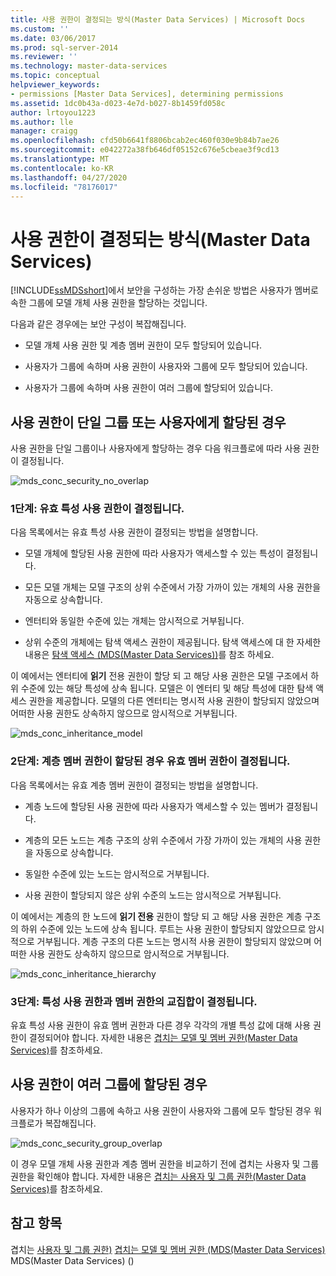 ```yaml
---
title: 사용 권한이 결정되는 방식(Master Data Services) | Microsoft Docs
ms.custom: ''
ms.date: 03/06/2017
ms.prod: sql-server-2014
ms.reviewer: ''
ms.technology: master-data-services
ms.topic: conceptual
helpviewer_keywords:
- permissions [Master Data Services], determining permissions
ms.assetid: 1dc0b43a-d023-4e7d-b027-8b1459fd058c
author: lrtoyou1223
ms.author: lle
manager: craigg
ms.openlocfilehash: cfd50b6641f8806bcab2ec460f030e9b84b7ae26
ms.sourcegitcommit: e042272a38fb646df05152c676e5cbeae3f9cd13
ms.translationtype: MT
ms.contentlocale: ko-KR
ms.lasthandoff: 04/27/2020
ms.locfileid: "78176017"
---
```

# <a name="how-permissions-are-determined-master-data-services"></a>사용 권한이 결정되는 방식(Master Data Services)
  [!INCLUDE[ssMDSshort](../includes/ssmdsshort-md.md)]에서 보안을 구성하는 가장 손쉬운 방법은 사용자가 멤버로 속한 그룹에 모델 개체 사용 권한을 할당하는 것입니다.

 다음과 같은 경우에는 보안 구성이 복잡해집니다.

-   모델 개체 사용 권한 및 계층 멤버 권한이 모두 할당되어 있습니다.

-   사용자가 그룹에 속하며 사용 권한이 사용자와 그룹에 모두 할당되어 있습니다.

-   사용자가 그룹에 속하며 사용 권한이 여러 그룹에 할당되어 있습니다.

## <a name="permissions-assigned-to-a-single-group-or-user"></a>사용 권한이 단일 그룹 또는 사용자에게 할당된 경우
 사용 권한을 단일 그룹이나 사용자에게 할당하는 경우 다음 워크플로에 따라 사용 권한이 결정됩니다.

 ![mds_conc_security_no_overlap](../../2014/master-data-services/media/mds-conc-security-no-overlap.gif "mds_conc_security_no_overlap")

### <a name="step-1-effective-attribute-permissions-are-determined"></a>1단계: 유효 특성 사용 권한이 결정됩니다.
 다음 목록에서는 유효 특성 사용 권한이 결정되는 방법을 설명합니다.

-   모델 개체에 할당된 사용 권한에 따라 사용자가 액세스할 수 있는 특성이 결정됩니다.

-   모든 모델 개체는 모델 구조의 상위 수준에서 가장 가까이 있는 개체의 사용 권한을 자동으로 상속합니다.

-   엔터티와 동일한 수준에 있는 개체는 암시적으로 거부됩니다.

-   상위 수준의 개체에는 탐색 액세스 권한이 제공됩니다. 탐색 액세스에 대 한 자세한 내용은 [탐색 액세스 &#40;MDS(Master Data Services)&#41;](navigational-access-master-data-services.md)를 참조 하세요.

 이 예에서는 엔터티에 **읽기** 전용 권한이 할당 되 고 해당 사용 권한은 모델 구조에서 하위 수준에 있는 해당 특성에 상속 됩니다. 모델은 이 엔터티 및 해당 특성에 대한 탐색 액세스 권한을 제공합니다. 모델의 다른 엔터티는 명시적 사용 권한이 할당되지 않았으며 어떠한 사용 권한도 상속하지 않으므로 암시적으로 거부됩니다.

 ![mds_conc_inheritance_model](../../2014/master-data-services/media/mds-conc-inheritance-model.gif "mds_conc_inheritance_model")

### <a name="step-2-if-hierarchy-member-permissions-are-assigned-effective-member-permissions-are-determined"></a>2단계: 계층 멤버 권한이 할당된 경우 유효 멤버 권한이 결정됩니다.
 다음 목록에서는 유효 계층 멤버 권한이 결정되는 방법을 설명합니다.

-   계층 노드에 할당된 사용 권한에 따라 사용자가 액세스할 수 있는 멤버가 결정됩니다.

-   계층의 모든 노드는 계층 구조의 상위 수준에서 가장 가까이 있는 개체의 사용 권한을 자동으로 상속합니다.

-   동일한 수준에 있는 노드는 암시적으로 거부됩니다.

-   사용 권한이 할당되지 않은 상위 수준의 노드는 암시적으로 거부됩니다.

 이 예에서는 계층의 한 노드에 **읽기 전용** 권한이 할당 되 고 해당 사용 권한은 계층 구조의 하위 수준에 있는 노드에 상속 됩니다. 루트는 사용 권한이 할당되지 않았으므로 암시적으로 거부됩니다. 계층 구조의 다른 노드는 명시적 사용 권한이 할당되지 않았으며 어떠한 사용 권한도 상속하지 않으므로 암시적으로 거부됩니다.

 ![mds_conc_inheritance_hierarchy](../../2014/master-data-services/media/mds-conc-inheritance-hierarchy.gif "mds_conc_inheritance_hierarchy")

### <a name="step-3-the-intersection-of-attribute-and-member-permissions-is-determined"></a>3단계: 특성 사용 권한과 멤버 권한의 교집합이 결정됩니다.
 유효 특성 사용 권한이 유효 멤버 권한과 다른 경우 각각의 개별 특성 값에 대해 사용 권한이 결정되어야 합니다. 자세한 내용은 [겹치는 모델 및 멤버 권한&#40;Master Data Services&#41;](../../2014/master-data-services/overlapping-model-and-member-permissions-master-data-services.md)를 참조하세요.

## <a name="permissions-assigned-to-multiple-groups"></a>사용 권한이 여러 그룹에 할당된 경우
 사용자가 하나 이상의 그룹에 속하고 사용 권한이 사용자와 그룹에 모두 할당된 경우 워크플로가 복잡해집니다.

 ![mds_conc_security_group_overlap](../../2014/master-data-services/media/mds-conc-security-group-overlap.gif "mds_conc_security_group_overlap")

 이 경우 모델 개체 사용 권한과 계층 멤버 권한을 비교하기 전에 겹치는 사용자 및 그룹 권한을 확인해야 합니다. 자세한 내용은 [겹치는 사용자 및 그룹 권한&#40;Master Data Services&#41;](../../2014/master-data-services/overlapping-user-and-group-permissions-master-data-services.md)를 참조하세요.

## <a name="see-also"></a>참고 항목
 겹치는 [사용자 및 그룹 권한&#41;](../../2014/master-data-services/overlapping-user-and-group-permissions-master-data-services.md) [겹치는 모델 및 멤버 권한 &#40;MDS(Master Data Services)](../../2014/master-data-services/overlapping-model-and-member-permissions-master-data-services.md) MDS(Master Data Services) &#40;&#41;


